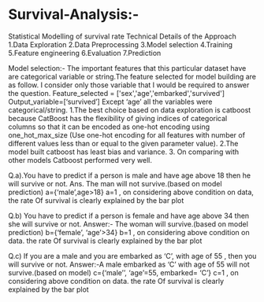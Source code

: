 # Survival-Analysis:-
Statistical Modelling of survival rate
Technical Details of the Approach
1.Data Exploration
2.Data Preprocessing
3.Model selection
4.Training
5.Feature engineering
6.Evaluation
7.Prediction



Model selection:-
The important features that this particular dataset have are categorical variable or string.The feature selected for model building are as follow. I consider only those variable that I would be required to answer the question.
Feature_selected = ['sex','age','embarked','survived']
Output_variable=[‘survived’]
Except ‘age’ all the variables were categorical/string. 
1.The best choice based on data exploration is catboost  because CatBoost has the flexibility of giving indices of categorical columns so that it can be encoded as one-hot encoding using one_hot_max_size (Use one-hot encoding for all features with number of different values less than or equal to the given parameter value). 
2.The model built catboost has least bias and variance.
3. On comparing with other models Catboost performed very well.


Q.a).You have to predict if a person is male and have age above 18 then he will survive or not.
Ans. The man will not survive.(based on model prediction)
a={‘male’,age>18}
a=1 , on considering above condition on data, the rate 
Of survival is clearly explained by the bar plot

Q.b) You have to predict if a person is female and have age above 34 then she will survive or not.
Answer:- The woman will survive.(based on model prediction)
b={‘female’, ‘age’>34}
b=1 , on considering above condition on data. the rate 
Of survival is clearly explained by the bar plot   

Q.c) If you are a male and you are embarked as ‘C’, with age of 55 , then you will survive or not.
Answer:-A male embarked as ‘C’ with age of 55 will not survive.(based on model)
c={‘male’’, ‘age’=55, embarked= ‘C’}
c=1 , on considering above condition on data. the rate 
Of survival is clearly explained by the bar plot   

